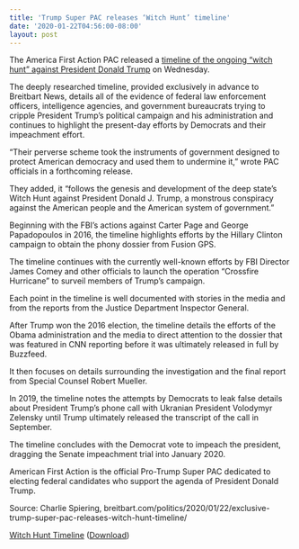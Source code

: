 ```yaml
---
title: 'Trump Super PAC releases ‘Witch Hunt’ timeline'
date: '2020-01-22T04:56:00-08:00'
layout: post
---
```


The America First Action PAC released a [timeline of the ongoing “witch hunt” against President Donald Trump](https://www.impeachment-hoax.com) on Wednesday.

The deeply researched timeline, provided exclusively in advance to Breitbart News, details all of the evidence of federal law enforcement officers, intelligence agencies, and government bureaucrats trying to cripple President Trump’s political campaign and his administration and continues to highlight the present-day efforts by Democrats and their impeachment effort.

“Their perverse scheme took the instruments of government designed to protect American democracy and used them to undermine it,” wrote PAC officials in a forthcoming release.

They added, it “follows the genesis and development of the deep state’s Witch Hunt against President Donald J. Trump, a monstrous conspiracy against the American people and the American system of government.”

Beginning with the FBI’s actions against Carter Page and George Papadopoulos in 2016, the timeline highlights efforts by the Hillary Clinton campaign to obtain the phony dossier from Fusion GPS.

The timeline continues with the currently well-known efforts by FBI Director James Comey and other officials to launch the operation “Crossfire Hurricane” to surveil members of Trump’s campaign.

Each point in the timeline is well documented with stories in the media and from the reports from the Justice Department Inspector General.

After Trump won the 2016 election, the timeline details the efforts of the Obama administration and the media to direct attention to the dossier that was featured in CNN reporting before it was ultimately released in full by Buzzfeed.

It then focuses on details surrounding the investigation and the final report from Special Counsel Robert Mueller.

In 2019, the timeline notes the attempts by Democrats to leak false details about President Trump’s phone call with Ukranian President Volodymyr Zelensky until Trump ultimately released the transcript of the call in September.

The timeline concludes with the Democrat vote to impeach the president, dragging the Senate impeachment trial into January 2020.

American First Action is the official Pro-Trump Super PAC dedicated to electing federal candidates who support the agenda of President Donald Trump.

Source: Charlie Spiering, breitbart.com/politics/2020/01/22/exclusive-trump-super-pac-releases-witch-hunt-timeline/

[Witch Hunt Timeline](/assets/WitchHuntTimeline.pdf) ([Download](/assets/WitchHuntTimeline.pdf))
